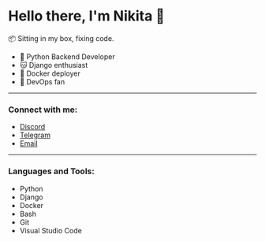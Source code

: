 # Hello there, I'm Nikita 👋

📦 Sitting in my box, fixing code.

- 🐍 Python Backend Developer
- 😽 Django enthusiast
- 🐳 Docker deployer
- 🐹 DevOps fan

---

### Connect with me:

- [Discord](https://discordapp.com/users/452019546593820674/)
- [Telegram](https://t.me/Kotorkovsciy)
- [Email](mailto:kotorkovsciy@yandex.ru)

---

### Languages and Tools:

- Python
- Django
- Docker
- Bash
- Git
- Visual Studio Code
